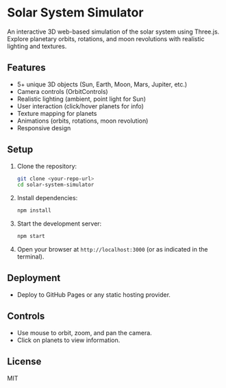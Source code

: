 # Solar System Simulator

An interactive 3D web-based simulation of the solar system using Three.js. Explore planetary orbits, rotations, and moon revolutions with realistic lighting and textures.

## Features
- 5+ unique 3D objects (Sun, Earth, Moon, Mars, Jupiter, etc.)
- Camera controls (OrbitControls)
- Realistic lighting (ambient, point light for Sun)
- User interaction (click/hover planets for info)
- Texture mapping for planets
- Animations (orbits, rotations, moon revolution)
- Responsive design

## Setup
1. Clone the repository:
   ```bash
   git clone <your-repo-url>
   cd solar-system-simulator
   ```
2. Install dependencies:
   ```bash
   npm install
   ```
3. Start the development server:
   ```bash
   npm start
   ```
4. Open your browser at `http://localhost:3000` (or as indicated in the terminal).

## Deployment
- Deploy to GitHub Pages or any static hosting provider.

## Controls
- Use mouse to orbit, zoom, and pan the camera.
- Click on planets to view information.

## License
MIT 
